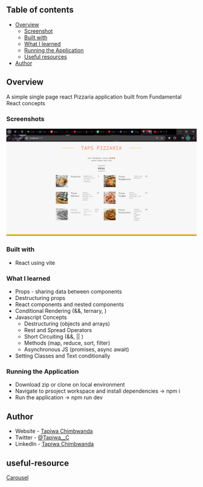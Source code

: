 ## Table of contents

- [Overview](#overview)
  - [Screenshot](#screenshot)
  - [Built with](#built-with)
  - [What I learned](#what-i-learned)
  - [Running the Application](#Running-the-Application)
  - [Useful resources](#useful-resource)
- [Author](#author)

## Overview

A simple single page react Pizzaria application built from Fundamental React concepts

### Screenshots

![Main App](./src/images/pizzaria.png)

<!-- ![Challenge](./src/images/challenges.png) -->

### Built with

- React using vite

### What I learned

- Props - sharing data between components
- Destructuring props
- React components and nested components
- Conditional Rendering (&&, ternary, )
- Javascript Concepts
  - Destructuring (objects and arrays)
  - Rest and Spread Operators
  - Short Circuiting (&&, || )
  - Methods (map, reduce, sort, filter)
  - Asynchronous JS (promises, async await)
- Setting Classes and Text conditionally

### Running the Application

- Download zip or clone on local environment
- Navigate to prsoject workspace and install dependencies -> npm i
- Run the application -> npm run dev

## Author

- Website - [Tapiwa Chimbwanda](https://tapiwa.me/)
- Twitter - [@Tapiwa\_\_C](https://x.com/Tapiwa__C)
- LinkedIn - [Tapiwa Chimbwanda](https://www.linkedin.com/in/ctapiwa/)

## useful-resource

[Carousel](https://codesandbox.io)

